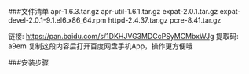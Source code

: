 ###文件清单
apr-1.6.3.tar.gz
apr-util-1.6.1.tar.gz
expat-2.0.1.tar.gz
expat-devel-2.0.1-9.1.el6.x86_64.rpm
httpd-2.4.37.tar.gz
pcre-8.41.tar.gz

链接: https://pan.baidu.com/s/1DKHJVG3MDCcPSyMCMbxWJg 提取码: a9em 复制这段内容后打开百度网盘手机App，操作更方便哦

###安装步骤
